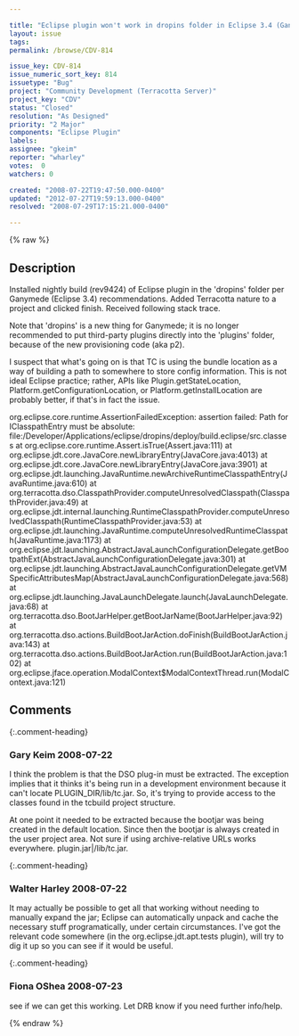 ```yaml
---

title: "Eclipse plugin won't work in dropins folder in Eclipse 3.4 (Ganymede)"
layout: issue
tags: 
permalink: /browse/CDV-814

issue_key: CDV-814
issue_numeric_sort_key: 814
issuetype: "Bug"
project: "Community Development (Terracotta Server)"
project_key: "CDV"
status: "Closed"
resolution: "As Designed"
priority: "2 Major"
components: "Eclipse Plugin"
labels: 
assignee: "gkeim"
reporter: "wharley"
votes:  0
watchers: 0

created: "2008-07-22T19:47:50.000-0400"
updated: "2012-07-27T19:59:13.000-0400"
resolved: "2008-07-29T17:15:21.000-0400"

---
```




{% raw %}



## Description

<div markdown="1" class="description">

Installed nightly build (rev9424) of Eclipse plugin in the 'dropins' folder per Ganymede (Eclipse 3.4) recommendations.  Added Terracotta nature to a project and clicked finish.  Received following stack trace.

Note that 'dropins' is a new thing for Ganymede; it is no longer recommended to put third-party plugins directly into the 'plugins' folder, because of the new provisioning code (aka p2).

I suspect that what's going on is that TC is using the bundle location as a way of building a path to somewhere to store config information.  This is not ideal Eclipse practice; rather, APIs like Plugin.getStateLocation, Platform.getConfigurationLocation, or Platform.getInstallLocation are probably better, if that's in fact the issue.

org.eclipse.core.runtime.AssertionFailedException: assertion failed: Path for IClasspathEntry must be absolute: file:/Developer/Applications/eclipse/dropins/deploy/build.eclipse/src.classes
	at org.eclipse.core.runtime.Assert.isTrue(Assert.java:111)
	at org.eclipse.jdt.core.JavaCore.newLibraryEntry(JavaCore.java:4013)
	at org.eclipse.jdt.core.JavaCore.newLibraryEntry(JavaCore.java:3901)
	at org.eclipse.jdt.launching.JavaRuntime.newArchiveRuntimeClasspathEntry(JavaRuntime.java:610)
	at org.terracotta.dso.ClasspathProvider.computeUnresolvedClasspath(ClasspathProvider.java:49)
	at org.eclipse.jdt.internal.launching.RuntimeClasspathProvider.computeUnresolvedClasspath(RuntimeClasspathProvider.java:53)
	at org.eclipse.jdt.launching.JavaRuntime.computeUnresolvedRuntimeClasspath(JavaRuntime.java:1173)
	at org.eclipse.jdt.launching.AbstractJavaLaunchConfigurationDelegate.getBootpathExt(AbstractJavaLaunchConfigurationDelegate.java:301)
	at org.eclipse.jdt.launching.AbstractJavaLaunchConfigurationDelegate.getVMSpecificAttributesMap(AbstractJavaLaunchConfigurationDelegate.java:568)
	at org.eclipse.jdt.launching.JavaLaunchDelegate.launch(JavaLaunchDelegate.java:68)
	at org.terracotta.dso.BootJarHelper.getBootJarName(BootJarHelper.java:92)
	at org.terracotta.dso.actions.BuildBootJarAction.doFinish(BuildBootJarAction.java:143)
	at org.terracotta.dso.actions.BuildBootJarAction.run(BuildBootJarAction.java:102)
	at org.eclipse.jface.operation.ModalContext$ModalContextThread.run(ModalContext.java:121)


</div>

## Comments


{:.comment-heading}
### **Gary Keim** <span class="date">2008-07-22</span>

<div markdown="1" class="comment">

I think the problem is that the DSO plug-in must be extracted.  The exception implies that it thinks it's being run in a development environment because it can't locate PLUGIN\_DIR/lib/tc.jar.  So, it's trying to provide access to the classes found in the tcbuild project structure.

At one point it needed to be extracted because the bootjar was being created in the default location.  Since then the bootjar is always created in the user project area.  Not sure if using archive-relative URLs works everywhere.  plugin.jar|/lib/tc.jar.


</div>


{:.comment-heading}
### **Walter Harley** <span class="date">2008-07-22</span>

<div markdown="1" class="comment">

It may actually be possible to get all that working without needing to manually expand the jar; Eclipse can automatically unpack and cache the necessary stuff programatically, under certain circumstances.  I've got the relevant code somewhere (in the org.eclipse.jdt.apt.tests plugin), will try to dig it up so you can see if it would be useful.

</div>


{:.comment-heading}
### **Fiona OShea** <span class="date">2008-07-23</span>

<div markdown="1" class="comment">

see if we can get this working. Let DRB know if you need further info/help.

</div>



{% endraw %}
